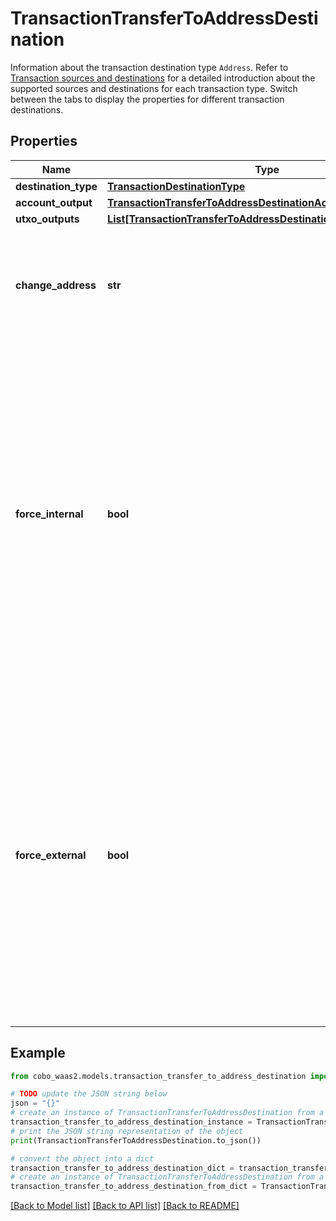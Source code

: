 # TransactionTransferToAddressDestination

Information about the transaction destination type `Address`. Refer to [Transaction sources and destinations](/v2/guides/transactions/sources-and-destinations) for a detailed introduction about the supported sources and destinations for each transaction type.  Switch between the tabs to display the properties for different transaction destinations. 

## Properties

Name | Type | Description | Notes
------------ | ------------- | ------------- | -------------
**destination_type** | [**TransactionDestinationType**](TransactionDestinationType.md) |  | 
**account_output** | [**TransactionTransferToAddressDestinationAccountOutput**](TransactionTransferToAddressDestinationAccountOutput.md) |  | [optional] 
**utxo_outputs** | [**List[TransactionTransferToAddressDestinationUtxoOutputsInner]**](TransactionTransferToAddressDestinationUtxoOutputsInner.md) |  | [optional] 
**change_address** | **str** | The address used to receive the remaining funds or change from the transaction. | [optional] 
**force_internal** | **bool** | Whether the transaction request must be executed as a Loop transfer. For more information about Loop, see [Loop&#39;s website](https://loop.top/).   - &#x60;true&#x60;: The transaction request must be executed as a Loop transfer.   - &#x60;false&#x60;: The transaction request may not be executed as a Loop transfer.  | [optional] 
**force_external** | **bool** | Whether the transaction request must not be executed as a Loop transfer. For more information about Loop, see [Loop&#39;s website](https://loop.top/).   - &#x60;true&#x60;: The transaction request must not be executed as a Loop transfer.   - &#x60;false&#x60;: The transaction request can be executed as a Loop transfer.  | [optional] 

## Example

```python
from cobo_waas2.models.transaction_transfer_to_address_destination import TransactionTransferToAddressDestination

# TODO update the JSON string below
json = "{}"
# create an instance of TransactionTransferToAddressDestination from a JSON string
transaction_transfer_to_address_destination_instance = TransactionTransferToAddressDestination.from_json(json)
# print the JSON string representation of the object
print(TransactionTransferToAddressDestination.to_json())

# convert the object into a dict
transaction_transfer_to_address_destination_dict = transaction_transfer_to_address_destination_instance.to_dict()
# create an instance of TransactionTransferToAddressDestination from a dict
transaction_transfer_to_address_destination_from_dict = TransactionTransferToAddressDestination.from_dict(transaction_transfer_to_address_destination_dict)
```
[[Back to Model list]](../README.md#documentation-for-models) [[Back to API list]](../README.md#documentation-for-api-endpoints) [[Back to README]](../README.md)



